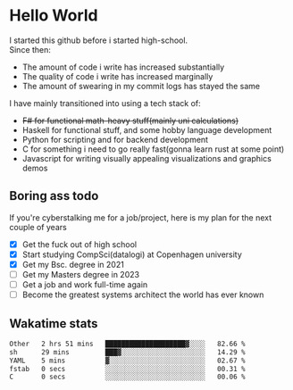 # Hello World

I started this github before i started high-school.  
Since then:
- The amount of code i write has increased substantially
- The quality of code i write has increased marginally
- The amount of swearing in my commit logs has stayed the same

I have mainly transitioned into using a tech stack of:
- ~~F# for functional math-heavy stuff(mainly uni calculations)~~
- Haskell for functional stuff, and some hobby language development
- Python for scripting and for backend development
- C for something i need to go really fast(gonna learn rust at some point)
- Javascript for writing visually appealing visualizations and graphics demos

## Boring ass todo
If you're cyberstalking me for a job/project, here is my plan for the next couple of years
- [x] Get the fuck out of high school
- [x] Start studying CompSci(datalogi) at Copenhagen university
- [x] Get my Bsc. degree in 2021
- [ ] Get my Masters degree in 2023
- [ ] Get a job and work full-time again
- [ ] Become the greatest systems architect the world has ever known

## Wakatime stats
<!--START_SECTION:waka-->

```txt
Other   2 hrs 51 mins   ████████████████████▓░░░░   82.66 %
sh      29 mins         ███▓░░░░░░░░░░░░░░░░░░░░░   14.29 %
YAML    5 mins          ▓░░░░░░░░░░░░░░░░░░░░░░░░   02.67 %
fstab   0 secs          ░░░░░░░░░░░░░░░░░░░░░░░░░   00.31 %
C       0 secs          ░░░░░░░░░░░░░░░░░░░░░░░░░   00.06 %
```

<!--END_SECTION:waka-->
